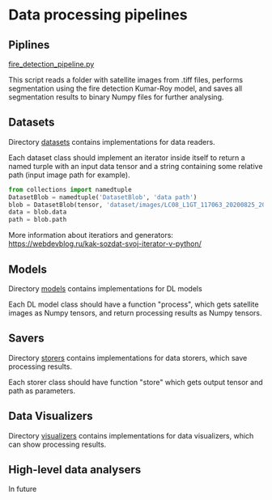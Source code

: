 # Data processing pipelines

## Piplines


[fire_detection_pipeline.py](fire_detection_pipeline.py)

This script reads a folder with satellite images from .tiff files, performs segmentation using the fire detection Kumar-Roy model, and saves all segmentation results to binary Numpy files for further analysing.


## Datasets

Directory [datasets](datasets) contains implementations for data readers.

Each dataset class should implement an iterator inside itself to return a named turple with an input data tensor and a string containing some relative path (input image path for example). 

```python
from collections import namedtuple
DatasetBlob = namedtuple('DatasetBlob', 'data path')
blob = DatasetBlob(tensor, 'dataset/images/LC08_L1GT_117063_20200825_20200825_01_RT_p00847.tif')
data = blob.data
path = blob.path
```

More information about iteratiors and generators: https://webdevblog.ru/kak-sozdat-svoj-iterator-v-python/

## Models

Directory [models](models) contains implementations for DL models

Each DL model class should have a function "process", which gets satellite images as Numpy tensors, and return processing results as Numpy tensors.


## Savers 

Directory [storers](storers) contains implementations for data storers, which save processing results.

Each storer class should have function "store" which gets output tensor and path as parameters. 


## Data Visualizers

Directory [visualizers](visualizers) contains implementations for data visualizers, which can show processing results.


## High-level data analysers

In future

